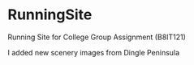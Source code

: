 # RunningSite
Running Site for College Group Assignment (B8IT121)

I added new scenery images from Dingle Peninsula

